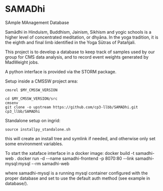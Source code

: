 SAMADhi
=======

SAmple MAnagement Database

Samādhi in Hinduism, Buddhism, Jainism, Sikhism and yogic schools is a higher level of concentrated meditation, or dhyāna. In the yoga tradition, it is the eighth and final limb identified in the Yoga Sūtras of Patañjali.

This project is to develop a database to keep track of samples used by our group for CMS data analysis,
and to record event weights generated by MadWeight jobs. 

A python interface is provided via the STORM package.

Setup inside a CMSSW project area:
```
cmsrel $MY_CMSSW_VERSION

cd $MY_CMSSW_VERSION/src
cmsenv
git clone -o upstream https://github.com/cp3-llbb/SAMADhi.git cp3_llbb/SAMADhi
```

Standalone setup on ingrid:
```
source installpy_standalone.sh
```
this will create an install tree and symlink if needed, and otherwise only set some environment variables.


To start the xataface interface in a docker image:
docker build -t samadhi-web .
docker run -d --name samadhi-frontend -p 8070:80 --link samadhi-mysql:mysql --rm  samadhi-web

where samadhi-mysql is a running mysql container configured with the proper database and set to use the default auth method (see example in database/).
